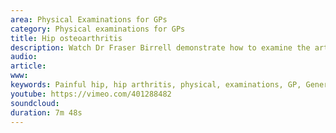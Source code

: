 ```yaml
---
area: Physical Examinations for GPs
category: Physical examinations for GPs
title: Hip osteoarthritis
description: Watch Dr Fraser Birrell demonstrate how to examine the arthritic hip
audio: 
article: 
www: 
keywords: Painful hip, hip arthritis, physical, examinations, GP, General practice, Fraser Birrell, Keith Birrell, Richard Shelley, internal rotation
youtube: https://vimeo.com/401288482
soundcloud: 
duration: 7m 48s
---
```

